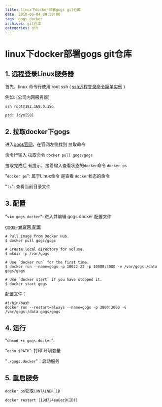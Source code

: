 ```yaml
---
title: linux下docker部署gogs git仓库
date: 2018-05-04 09:50:00
tags: gogs docker
archives: git仓库
categories: git
---
```

# linux下docker部署gogs git仓库

## 1. 远程登录Linux服务器
首先，linux 命令行使用 root ssh ( [ssh远程登录命令简单实例](https://blog.csdn.net/ccfxue/article/details/52608829) )

例如: [公司内网服务器]
````
ssh root@192.168.0.196

psd: Jdyx[58]
````

## 2. 拉取docker下gogs
进入[gogs官网](https://hub.docker.com/r/gogs/gogs/)，在官网左侧找到 拉取命令

命令行输入 拉取命令 `docker pull gogs/gogs`

拉取完成后 有提示，接着输入查看状态的`docker`命令 `docker ps`

"`docker ps`": 属于Linux命令 是查看 `docker`状态的命令

"`ls`": 查看当前目录文件

## 3. 配置
"`vim gogs.docker`": 进入并编辑 gogs.docker 配置文件

[gogs-git官网 配置](https://github.com/gogits/gogs/tree/master/docker)

````
# Pull image from Docker Hub.
$ docker pull gogs/gogs

# Create local directory for volume.
$ mkdir -p /var/gogs

# Use `docker run` for the first time.
$ docker run --name=gogs -p 10022:22 -p 10080:3000 -v /var/gogs:/data gogs/gogs

# Use `docker start` if you have stopped it.
$ docker start gogs
````

配置文件：
````
#!/bin/bash
docker run --restart=always --name=gogs -p 3000:3000 -v /var/gogs:/data gogs/gogs
````


## 4. 运行
"`chmod +x gogs.docker`": 

"`echo $PATH`": 打印 环境变量

"`./gogs.docker`"：启动服务

## 5. 重启服务
`docker ps`获取`CONTAINER ID`

`docker restart [19d724ea6ec9(ID)]`



